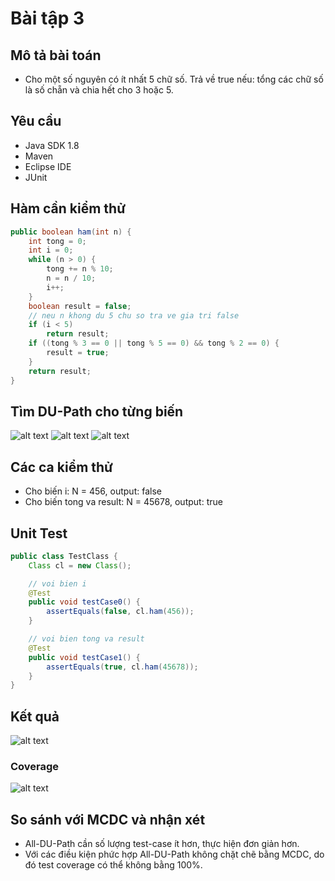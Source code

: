 ﻿# Bài tập 3

## Mô tả bài toán
 - Cho một số nguyên có ít nhất 5 chữ số.
   Trả về true nếu: tổng các chữ số là số chẵn và chia hết cho 3 hoặc 5.


## Yêu cầu
 - Java SDK 1.8
 - Maven
 - Eclipse IDE
 - JUnit

## Hàm cần kiểm thử
```java
public boolean ham(int n) {
	int tong = 0;
	int i = 0;
	while (n > 0) {
		tong += n % 10;
		n = n / 10;
		i++;
	}
	boolean result = false;
	// neu n khong du 5 chu so tra ve gia tri false
	if (i < 5)
		return result;
	if ((tong % 3 == 0 || tong % 5 == 0) && tong % 2 == 0) {
		result = true;
	}
	return result;
}
```

## Tìm DU-Path cho từng biến
![alt text](https://github.com/tumv58/int3117-2016/blob/master/MaVanTu/BT3/FlowGraph/tong.PNG)
![alt text](https://github.com/tumv58/int3117-2016/blob/master/MaVanTu/BT3/FlowGraph/result.PNG)
![alt text](https://github.com/tumv58/int3117-2016/blob/master/MaVanTu/BT3/FlowGraph/i.PNG)

## Các ca kiểm thử
  - Cho biến i: N = 456, output: false
  - Cho biến tong va result: N = 45678, output: true

## Unit Test
```java
public class TestClass {
	Class cl = new Class();

	// voi bien i
	@Test
	public void testCase0() {
		assertEquals(false, cl.ham(456));
	}

	// voi bien tong va result
	@Test
	public void testCase1() {
		assertEquals(true, cl.ham(45678));
	}
}
```

## Kết quả
![alt text](https://github.com/tumv58/int3117-2016/blob/master/MaVanTu/BT3/TestResult/result.PNG)
### Coverage
![alt text](https://github.com/tumv58/int3117-2016/blob/master/MaVanTu/BT3/TestResult/coverage.PNG)

## So sánh với MCDC và nhận xét
- All-DU-Path cần số lượng test-case ít hơn, thực hiện đơn giản hơn.
- Với các điều kiện phức hợp All-DU-Path không chặt chẽ bằng MCDC, do đó test coverage có thể không bằng 100%.